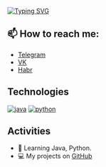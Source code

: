[![Typing SVG](https://readme-typing-svg.demolab.com?font=Fira+Code&size=32&duration=3000&pause=500&center=true&multiline=true&width=435&lines=Welcome+%E2%98%BA;I'm+Java+and+Python+developer)](https://git.io/typing-svg)

## 📫 How to reach me:
- [Telegram](https://t.me/tw1nkle97)
- [VK](https://vk.com/tw1nkle97)
- [Habr](https://habr.com/ru/users/tw1nkle97/posts/)

## Technologies
[![java](https://img.shields.io/badge/%C2%A0-JAVA-yellow)](#) [![python](https://img.shields.io/badge/%C2%A0-Python-blue)](#)

## Activities
- 🔭 Learning Java, Python.
- 💻 My projects on <a href="https://github.com/tw1nkle97?tab=repositories">GitHub</a>
